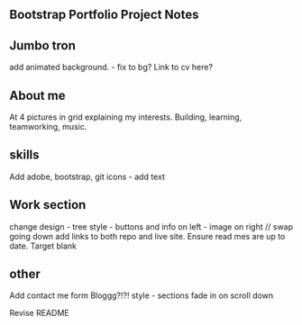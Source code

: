 ## Bootstrap Portfolio Project Notes

Jumbo tron
---------
add animated background. - fix to bg?
Link to cv here? 


About me 
---------
At 4 pictures in grid explaining my interests. Building, learning, teamworking, music.


skills
---------
Add adobe, bootstrap, git icons - add text

Work section
---------

change design - tree style - buttons and info on left - image on right // swap going down
add links to both repo and live site. Ensure read mes are up to date. Target blank

other
---------

Add contact me form
Bloggg?!?!
style - sections fade in on scroll down 

Revise README
